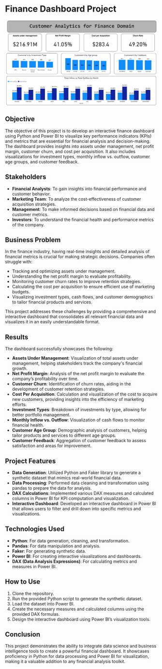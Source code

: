 # Finance Dashboard Project
![Finance Dashboard](Finance_dashboard.png)

## Objective
The objective of this project is to develop an interactive finance dashboard using Python and Power BI to visualize key performance indicators (KPIs) and metrics that are essential for financial analysis and decision-making. The dashboard provides insights into assets under management, net profit margin, customer churn, and cost per acquisition. It also includes visualizations for investment types, monthly inflow vs. outflow, customer age groups, and customer feedback.

## Stakeholders
- **Financial Analysts**: To gain insights into financial performance and customer behavior.
- **Marketing Team**: To analyze the cost-effectiveness of customer acquisition strategies.
- **Management**: To make informed decisions based on financial data and customer metrics.
- **Investors**: To understand the financial health and performance metrics of the company.

## Business Problem
In the finance industry, having real-time insights and detailed analysis of financial metrics is crucial for making strategic decisions. Companies often struggle with:
- Tracking and optimizing assets under management.
- Understanding the net profit margin to evaluate profitability.
- Monitoring customer churn rates to improve retention strategies.
- Calculating the cost per acquisition to ensure efficient use of marketing budgets.
- Visualizing investment types, cash flows, and customer demographics to tailor financial products and services.

This project addresses these challenges by providing a comprehensive and interactive dashboard that consolidates all relevant financial data and visualizes it in an easily understandable format.

## Results
The dashboard successfully showcases the following:
- **Assets Under Management**: Visualization of total assets under management, helping stakeholders track the company's financial growth.
- **Net Profit Margin**: Analysis of the net profit margin to evaluate the company’s profitability over time.
- **Customer Churn**: Identification of churn rates, aiding in the development of customer retention strategies.
- **Cost Per Acquisition**: Calculation and visualization of the cost to acquire new customers, providing insights into the efficiency of marketing efforts.
- **Investment Types**: Breakdown of investments by type, allowing for better portfolio management.
- **Monthly Inflow vs. Outflow**: Visualization of cash flows to monitor financial health.
- **Customer Age Group**: Demographic analysis of customers, helping tailor products and services to different age groups.
- **Customer Feedback**: Aggregation of customer feedback to assess satisfaction and areas for improvement.

## Project Features
- **Data Generation**: Utilized Python and Faker library to generate a synthetic dataset that mimics real-world financial data.
- **Data Processing**: Performed data cleaning and transformation using pandas to prepare the data for analysis.
- **DAX Calculations**: Implemented various DAX measures and calculated columns in Power BI for KPI computation and visualization.
- **Interactive Dashboard**: Developed an interactive dashboard in Power BI that allows users to filter and drill down into specific metrics and visualizations.

## Technologies Used
- **Python**: For data generation, cleaning, and transformation.
- **Pandas**: For data manipulation and analysis.
- **Faker**: For generating synthetic data.
- **Power BI**: For creating interactive visualizations and dashboards.
- **DAX (Data Analysis Expressions)**: For calculating metrics and measures in Power BI.

## How to Use
1. Clone the repository.
2. Run the provided Python script to generate the synthetic dataset.
3. Load the dataset into Power BI.
4. Create the necessary measures and calculated columns using the provided DAX formulas.
5. Design the interactive dashboard using Power BI’s visualization tools.

## Conclusion
This project demonstrates the ability to integrate data science and business intelligence tools to create a powerful financial dashboard. It showcases proficiency in Python for data processing and Power BI for visualization, making it a valuable addition to any financial analysis toolkit.

